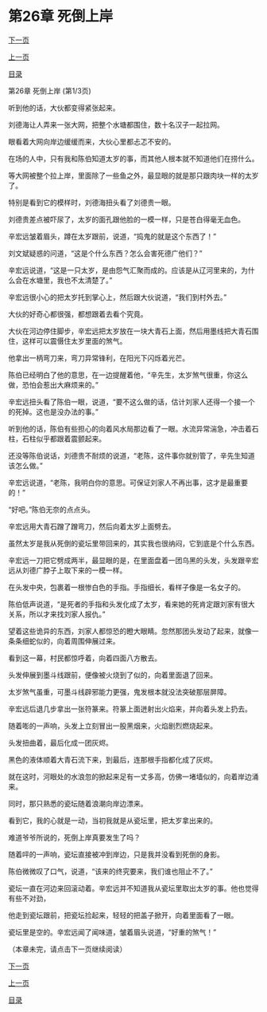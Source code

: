 <h1>第26章   死倒上岸</h1>
            <div><p><a href="./0076_%E7%AC%AC26%E7%AB%A0_%E6%AD%BB%E5%80%92%E4%B8%8A%E5%B2%B8.md">下一页</a></p><p><a href="./0074_%E7%AC%AC25%E7%AB%A0_%E9%9D%92%E9%93%9C%E6%A3%BA%E6%9D%90.md">上一页</a></p><p><a href="../">目录</a></p></div>
            <div><p>第26章   死倒上岸 (第1/3页)</p><p>听到他的话，大伙都变得紧张起来。</p><p>刘德海让人弄来一张大网，把整个水塘都围住，数十名汉子一起拉网。</p><p>眼看着大网向岸边缓缓而来，大伙心里都忐忑不安的。</p><p>在场的人中，只有我和陈伯知道太岁的事，而其他人根本就不知道他们在捞什么。</p><p>等大网被整个拉上岸，里面除了一些鱼之外，最显眼的就是那只跟肉块一样的太岁了。</p><p>特别是看到它的模样时，刘德海扭头看了刘德贵一眼。</p><p>刘德贵差点被吓尿了，太岁的面孔跟他脸的一模一样，只是苍白得毫无血色。</p><p>辛宏远皱着眉头，蹲在太岁跟前，说道，“捣鬼的就是这个东西了！”</p><p>刘文斌疑惑的问道，“这是个什么东西？怎么会害死德广他们？”</p><p>辛宏远说道，“这是一只太岁，是由怨气汇聚而成的。应该是从辽河里来的，为什么会在水塘里，我也不太清楚了。”</p><p>辛宏远很小心的把太岁托到掌心上，然后跟大伙说道，“我们到村外去。”</p><p>大伙的好奇心都很强，都想跟着去看个究竟。</p><p>大伙在河边停住脚步，辛宏远把太岁放在一块大青石上面，然后用墨线把大青石围住，这样可以震慑住太岁里面的煞气。</p><p>他拿出一柄弯刀来，弯刀异常锋利，在阳光下闪烁着光芒。</p><p>陈伯已经明白了他的意思，在一边提醒着他，“辛先生，太岁煞气很重，你这么做，恐怕会惹出大麻烦来的。”</p><p>辛宏远扭头看了陈伯一眼，说道，“要不这么做的话，估计刘家人还得一个接一个的死掉。这也是没办法的事。”</p><p>听到他的话，陈伯有些担心的向着风水局那边看了一眼。水流异常湍急，冲击着石柱，石柱似乎都跟着震颤起来。</p><p>还没等陈伯说话，刘德贵不耐烦的说道，“老陈，这件事你就别管了，辛先生知道该怎么做。”</p><p>辛宏远说道，“老陈，我明白你的意思。可保证刘家人不再出事，这才是最重要的！”</p><p>“好吧。”陈伯无奈的点点头。</p><p>辛宏远用大青石蹭了蹭弯刀，然后向着太岁上面劈去。</p><p>虽然太岁是我从死倒的瓷坛里带回来的，其实我也很纳闷，它到底是个什么东西。</p><p>辛宏远一刀把它劈成两半，最显眼的是，在里面盘着一团乌黑的头发，头发跟辛宏远从刘德广脖子上取下来的一模一样。</p><p>在头发中央，包裹着一根惨白色的手指。手指细长，看样子像是一名女子的。</p><p>陈伯低声说道，“是死者的手指和头发化成了太岁，看来她的死肯定跟刘家有很大关系，所以才来找刘家人报仇。”</p><p>望着这些诡异的东西，刘家人都惊恐的瞪大眼睛。忽然那团头发动了起来，就像一条条细蛇似的，向着周围伸展过来。</p><p>看到这一幕，村民都惊呼着，向着四面八方散去。</p><p>头发伸展到墨斗线跟前，便像被火烧到了似的，向着里面退了回来。</p><p>太岁煞气虽重，可墨斗线辟邪能力更强，鬼发根本就没法突破那层屏障。</p><p>辛宏远后退几步拿出一张符篆来。符篆上面迸射出火焰来，并向着头发上扔去。</p><p>随着嘭的一声响，头发上立刻冒出一股黑烟来，火焰剧烈燃烧起来。</p><p>头发扭曲着，最后化成一团灰烬。</p><p>黑色的液体顺着大青石流下来，到最后，连那根手指都化成了灰烬。</p><p>就在这时，河眼处的水浪忽的掀起来足有一丈多高，仿佛一堵墙似的，向着岸边涌来。</p><p>同时，那只熟悉的瓷坛随着浪潮向岸边漂来。</p><p>看到它，我的心就是一动，当初我就是从瓷坛里，把太岁拿出来的。</p><p>难道爷爷所说的，死倒上岸真要发生了吗？</p><p>随着呯的一声响，瓷坛直接被冲到岸边，只是我并没看到死倒的身影。</p><p>陈伯微微叹了口气，说道，“该来的终究要来，我们谁也阻止不了。”</p><p>瓷坛一直在河边来回滚动着。辛宏远并不知道我从瓷坛里取出太岁的事。他也觉得有些不对劲，</p><p>他走到瓷坛跟前，把瓷坛捡起来，轻轻的把盖子掀开，向着里面看了一眼。</p><p>瓷坛里是空的。辛宏远闻了闻味道，皱着眉头说道，“好重的煞气！”</p><p>（本章未完，请点击下一页继续阅读）</p></div>
            <div><p><a href="./0076_%E7%AC%AC26%E7%AB%A0_%E6%AD%BB%E5%80%92%E4%B8%8A%E5%B2%B8.md">下一页</a></p><p><a href="./0074_%E7%AC%AC25%E7%AB%A0_%E9%9D%92%E9%93%9C%E6%A3%BA%E6%9D%90.md">上一页</a></p><p><a href="../">目录</a></p></div>